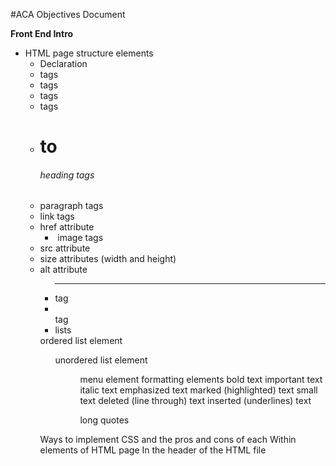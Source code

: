 #ACA Objectives Document

**Front End Intro**
+ HTML page structure elements
    - <!DOCTYPE> Declaration
    - <html></html> tags
    - <heading></heading> tags
    - <title></title> tags
    - <body></body> tags
    - <h1> to <h6> heading tags
    - <p></p>  paragraph tags
    - <a></a> link tags
    - href attribute
        - <img> image tags
    - src attribute
    - size attributes (width and height)
    - alt attribute
        - <hr> tag
        - <br> tag
        - lists 
    <ol> ordered list element
    <ul> unordered list element
    <menu> menu element
    formatting elements
    <b></b> bold text
    <strong></strong> important text
    <i></i> italic text
    <em></em> emphasized text
    <mark></mark> marked (highlighted) text
    <small></small> small text
    <del></del> deleted (line through) text
    <ins></ins> inserted (underlines) text
    <blockquote></blockquote> long quotes
Ways to implement CSS and the pros and cons of each
    Within elements of HTML page
    In the header of the HTML file
        <style> elements
    In an external CSS file
        <link rel="stylesheet" href="css/my-style.css">
CSS properties
    Box Model Properties
    Offset
    Padding
    Margin
    Dimensions (width and height)
    Border
    Breaking the normal document flow
    Floats (Left and right)        
    Reinstating normal document flow 
    Clearing Floats (Left, right, and both)
    Use of Clear Fix
Typography:
    Font-family
    Font-size
    Font-weight
    Line height
Units of Measurement (px, %)
CSS selectors:
    .class
    #id
Native HTML Tags
Selective Precedence within CSS selectors
Media Queries
Bootstrap
    Grid classes (xs, sm, md, and lg)
    Grid system concepts
        .container
        .container-fluid
        .row
        .col
    Responsive utilities in Bootstrap
    Navbar components
        



Front End Intermediate
Primitives
Boolean
Null
Number
String
Symbol
Undefined
Variables
var
let
const
JS Tools
Node.js
NPM
Gulp
Babel
Logging Output
Conditionals and Comparisons: 
If/else
Switch 
Logical Operators
Making comparisons
Objects
Arrays
Maps
Sets 
Mutability
Loops: 
For
While
Functions
Classes and Objects
Bugs and Error Handling 
Strict Mode
Testing
Debugging
Regular Expressions
Manipulating the DOM 
Getting Elements
Creating Elements
Traversing the DOM
Events
Angular



Back End Intro
Variables
Strings
Arrays
Nested Arrays
Keys
Operators
Arithmetic
+  addition 
++ incrementing up by 1 each time
-  subtraction
-- incrementing down by 1 each time
*  multiplication
/  division
%  modulus (remainder from division)
Concatenation    
Relational
==  equal to
!=  not equal to
>=  greater than or equal to
<=  less than or equal to
>  greater than 
< less than
Logical 
&&  -  AND
||  -  OR
!  -  NOT
If and if/else statements
Values
Typecasting
Loops
For
For each
While
Do...while
Break and continue keywords 
Processing user input via $_GET and $_POST
Common Functions:
phpinfo()
echo
exit()
die()
strlen()
set()
unset()
gettype()
rand()
count()
multiply_all()
sum()
concatenate_strs()
print_r()
serialize() / unserialize()
file_put_contents()
file_get_contents()
array_key_exists()
file_exists()
str_replace()
HTML/CSS
Heading tags
Body tags
Block elements
Inline elements
<p> tags
<div> tags
<span> tags
Headings
Style tags vs. CSS files
Id’s
Classes
Lists - <ul></ul>, <li></li>
Padding
Margin
Border
Background
Types of spaces
Images
Anchor links
Forms
    

**Back End Intermediate** 
HTML
Syntax*
    PHP tags
    Comments
    Debug using die
Variables*
Data types and loose typing*
Typecasting*
Operators*
Control Structures*
    If-else
    Nested conditional
    Switch-case
    For loop
    Foreach loop
    While loop
Strings*
    Creating a string
    Concatenating two strings
    Escaping literal values
    Referencing individual characters using array notation
Functions*
Creating a function
Returning values
Distinction between ‘by value’ and ‘by reference” arguments
Documenting functions using DocBlock
Variable scope within a function
Arrays*
    Creating an array
    Basic array operations
(referencing, adding, removing, replacing, values)
Utilizing built in array functions
    Looping through an array
    Creating a hash table for fast index lookups
    Sorting Arrays
Scaffolding using Bootstrap
Adding style using CSS*
Dynamic behavior using the power of javascript and jQuery
Collecting user input using forms*
    Text, textarea, radio, checkbox, select, a file use
Making AJAX call
Sessions
Fundamentals of Object Oriented Programming
    Defining a class
    Instantiating an object
    Inheritance
Classes
    Constructors
    Visibility
Public, Protected, Private
Class Constants
Static Methods and Properties
Visibility and Encapsulation
Abstract Classes
Interfaces
Design Patterns
Factory
Singleton
Front Controller
Model View Controller
Dependency Injection
MySQL Fundamentals
Terminology
Create tables
Inserting records
Selecting records
Simple queries
Aggregate queries
    Joins
Modifying tables
Updating values in tables
Remove existing field from table
Select specific fields
Installation and use of Symfony
Create bundles
Routing
Controllers
Templating
PSR-4 autoloading
Namespaces
Dependency Injection
Service Container












*Concept covered in intro class
